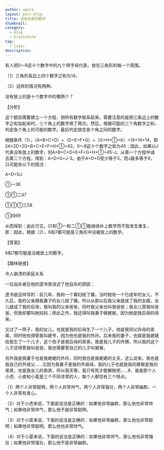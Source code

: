 ```yaml
---
author: upare
layout: post-blog
title: 没有出现的数字
thumbnail:
category:
  - blog
  - brainstorm
tag:
  - logic
description: 
---
```

有人把0～9这十个数字中的九个用字母代表，放在三角形的每一个周围。

（1）三角形各边上四个数字之和为14。

（2）这样的情况有两种。

没有放上的是十个数字中的哪两个？

【分析】

这个题目需要建立一个方程，把所有数字联系起来。需要注意的是把三条边上的数字之和加起来时，三个角上的数字用了两次。然后，根据可能的三个角数字之和，判定各个角上的可能的数字。最后判定放在各个角之间的数字。

根据条件（1），（A+B+C+D）+（D+E+F+G）+（G+H+①+A）=14+14+14，即2A+2D+2G+B+C+E+F+H+①=42。0～9这十个数字之和为45；因此，如果以J代表没有放上的数字，则A+B+C+D+E+F+G+H+①=45-J。从第一个方程中减去第二个方程，得到：A+D+G=J-3。由于A+D+G至少等于3，而J最多等于9，只可能有以下的情况：

A+D+GJ

①一36

①①二47

①①①三58

①四69

从而得到：由此可见，只有①一和二①①能继续补上数字而不致发生重复，即：因此，根据（2），6和7都可能是三角形中没被放上的数字。

【答案】

6和7都可能是没被放上的数字。

【趣味链接】

令人崩溃的家庭关系

一位自杀者在他的遗书里讲述了他自杀的原因：

遗书是这样写的：前几年，我和一个寡妇结了婚，当时她有一个已成年的女儿，不久后，我的父亲跟我妻子的女儿结了婚。所以从那以后我父亲就成了我的女婿，女儿就成了我的后母，我叫我的父亲爸爸，同时我父亲也叫我爸爸；我女儿管我叫爸爸，但我却要叫她妈妈；除此之外，我还得叫我妻子做姥姥，因为她是我后母的母亲。

又过了一阵子，我的女儿，也就是我的后母生了一个儿子，他是我同父异母的弟弟，同时他也得管我叫姥爷，因为他也是我的外孙。后来我的妻子，也就是我姥姥给我生了一个儿子，这个孩子是我后母的弟弟，我是我儿子的外甥，所以我的这个儿子还得管我叫爸爸，我也需要管自己的儿子叫舅舅。

另外我是我妻子也是我姥姥的外孙，同时我也是我姥姥的丈夫，这么说来，我也是我自己的外祖父……又因为我妻子是我的外祖母，我的儿子也就是我的舅舅是我的弟弟，也是我女儿的弟弟，所以我天哪，我只有死才能解脱吧……9、谁是那个人小虎、小皮和小葛是三个不同寻常的人，每个人都恰有三个特点。

（1）两个人非常聪明，两个人非常帅气，两个人非常强壮，两个人非常幽默，一个人非常有爱心。

（2）对于小虎来说，下面是说法是正确的：如果他非常幽默，那么他也非常帅气；如果他非常帅气，那么他不是非常聪明。

（3）对于小皮来说，下面的说法是正确的：如果他非常幽默，那么他也非常聪明；如果他非常聪明，那么他也非常帅气。

（4）对于小葛来说，下面的说法是正确的：如果他非常帅气，那么他也非常强壮；如果他非常强壮，那么他不是非常幽默。